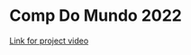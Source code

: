 # Comp Do Mundo 2022

[Link for project video](https://drive.google.com/file/d/1Zs6gmJkWEcY_-xK7Kn8XHsvUuym3bhYp/view?usp=share_link)